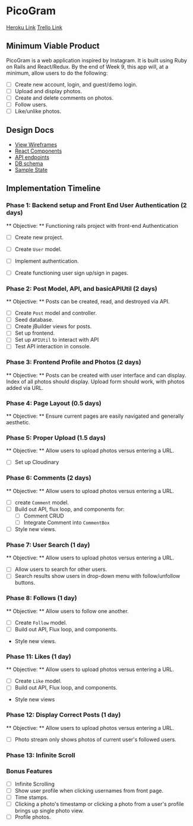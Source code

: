 # PicoGram
[Heroku Link][heroku]
[Trello Link][trello]

[heroku]: https://thisispicogram.herokuapp.com/
[trello]: https://trello.com/b/SSawsreK/picogram

## Minimum Viable Product
PicoGram is a web application inspired by Instagram. It is built using Ruby on Rails and React/Redux. By the end of Week 9, this app will, at a minimum, allow users to do the following:
- [ ] Create new account, login, and guest/demo login.
- [ ] Upload and display photos.
- [ ] Create and delete comments on photos.
- [ ] Follow users.
- [ ] Like/unlike photos.

## Design Docs
* [View Wireframes][wireframes]
* [React Components][components]
* [API endpoints][api-endpoints]
* [DB schema][schema]
* [Sample State][sample-state]

[wireframes]: docs/wireframes
[components]: docs/component-hierarchy.md
[sample-state]: docs/sample-state.md
[api-endpoints]: docs/api-endpoints.md
[schema]: docs/schema.md

## Implementation Timeline
### Phase 1: Backend setup and Front End User Authentication (2 days)

** Objective: ** Functioning rails project with front-end Authentication

- [ ] Create new project.
- [ ] Create `User` model.
- [ ] Implement authentication.
- [ ] Create functioning user sign up/sign in pages.


### Phase 2: Post Model, API, and basicAPIUtil (2 days)
** Objective: ** Posts can be created, read, and destroyed via API.

- [ ] Create `Post` model and controller.
- [ ] Seed database.
- [ ] Create jBuilder views for posts.
- [ ] Set up frontend.
- [ ] Set up `APIUtil` to interact with API
- [ ] Test API interaction in console.

### Phase 3: Frontend Profile and Photos (2 days)
** Objective: ** Posts can be created with user interface and can display. Index of all photos should display. Upload form should work, with photos added via URL.

### Phase 4: Page Layout (0.5 days)
** Objective: ** Ensure current pages are easily navigated and generally aesthetic.

### Phase 5: Proper Upload (1.5 days)
** Objective: ** Allow users to upload photos versus entering a URL.
- [ ] Set up Cloudinary

### Phase 6: Comments (2 days)
** Objective: ** Allow users to upload photos versus entering a URL.
- [ ] create `Comment` model.
- [ ] Build out API, flux loop, and components for:
  - [ ] Comment CRUD
  - [ ] Integrate Comment into `CommentBox`
- [ ] Style new views.

### Phase 7: User Search (1 day)
** Objective: ** Allow users to upload photos versus entering a URL.
- [ ] Allow users to search for other users.
- [ ] Search results show users in drop-down menu with follow/unfollow buttons.

### Phase 8: Follows (1 day)
** Objective: ** Allow users to follow one another.
- [ ] Create `Follow` model.
- [ ] Build out API, Flux loop, and components.
- Style new views.

### Phase 11: Likes (1 day)
** Objective: ** Allow users to upload photos versus entering a URL.
- [ ] Create `Like` model.
- [ ] Build out API, Flux loop, and components.
- Style new views

### Phase 12: Display Correct Posts (1 day)
** Objective: ** Allow users to upload photos versus entering a URL.
- [ ] Photo stream only shows photos of current user's followed users.

### Phase 13: Infinite Scroll

### Bonus Features
- [ ] Infinite Scrolling
- [ ] Show user profile when clicking usernames from front page.
- [ ] Time stamps.
- [ ] Clicking a photo's timestamp or clicking a photo from a user's profile brings up single photo view.
- [ ] Profile photos.
